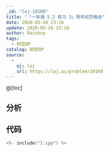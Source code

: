```yaml
---
_id: "loj-10160"
title: "「一本通 5.2 练习 3」周年纪念晚会"
date: 2020-05-26 23:16
update: 2020-05-26 23:16
author: Rainboy
tags:
  - 树型DP
catalog: 树型DP
source: 
  - 
    oj: loj
    url: https://loj.ac/problem/10160
---
```



@[toc]
## 分析



## 代码

```c
<%- include("1.cpp") %>
```
